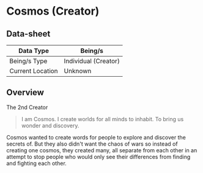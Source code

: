 # Cosmos (Creator)

## Data-sheet

| Data Type | Being/s |
| --- | --- |
| Being/s Type | Individual (Creator) |
| Current Location | Unknown |

## Overview

The 2nd Creator

> I am Cosmos. I create worlds for all minds to inhabit. To bring us wonder and discovery.

Cosmos wanted to create words for people to explore and discover the secrets of. But they also didn't want the chaos of wars so instead of creating one cosmos, they created many, all separate from each other in an attempt to stop people who would only see their differences from finding and fighting each other.
